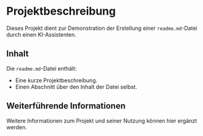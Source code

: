 # Projektbeschreibung

Dieses Projekt dient zur Demonstration der Erstellung einer `readme.md`-Datei durch einen KI-Assistenten.

## Inhalt

Die `readme.md`-Datei enthält:

* Eine kurze Projektbeschreibung.
* Einen Abschnitt über den Inhalt der Datei selbst.

## Weiterführende Informationen

Weitere Informationen zum Projekt und seiner Nutzung können hier ergänzt werden.
